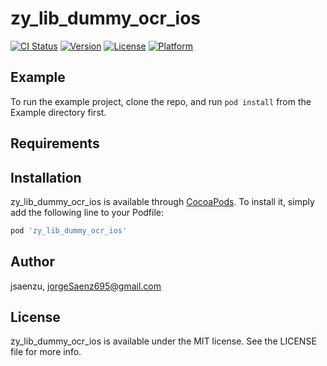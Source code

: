 # zy_lib_dummy_ocr_ios

[![CI Status](https://img.shields.io/travis/jsaenzu/zy_lib_dummy_ocr_ios.svg?style=flat)](https://travis-ci.org/jsaenzu/zy_lib_dummy_ocr_ios)
[![Version](https://img.shields.io/cocoapods/v/zy_lib_dummy_ocr_ios.svg?style=flat)](https://cocoapods.org/pods/zy_lib_dummy_ocr_ios)
[![License](https://img.shields.io/cocoapods/l/zy_lib_dummy_ocr_ios.svg?style=flat)](https://cocoapods.org/pods/zy_lib_dummy_ocr_ios)
[![Platform](https://img.shields.io/cocoapods/p/zy_lib_dummy_ocr_ios.svg?style=flat)](https://cocoapods.org/pods/zy_lib_dummy_ocr_ios)

## Example

To run the example project, clone the repo, and run `pod install` from the Example directory first.

## Requirements

## Installation

zy_lib_dummy_ocr_ios is available through [CocoaPods](https://cocoapods.org). To install
it, simply add the following line to your Podfile:

```ruby
pod 'zy_lib_dummy_ocr_ios'
```

## Author

jsaenzu, jorgeSaenz695@gmail.com

## License

zy_lib_dummy_ocr_ios is available under the MIT license. See the LICENSE file for more info.
